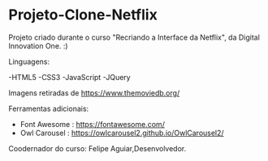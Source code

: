 # Projeto-Clone-Netflix
Projeto criado durante o curso "Recriando a Interface da Netflix", da Digital Innovation One. :)

Linguagens:

-HTML5
-CSS3
-JavaScript
-JQuery

Imagens retiradas de https://www.themoviedb.org/

Ferramentas adicionais:

- Font Awesome : https://fontawesome.com/
- Owl Carousel : https://owlcarousel2.github.io/OwlCarousel2/

Coodernador do curso: Felipe Aguiar,Desenvolvedor.

